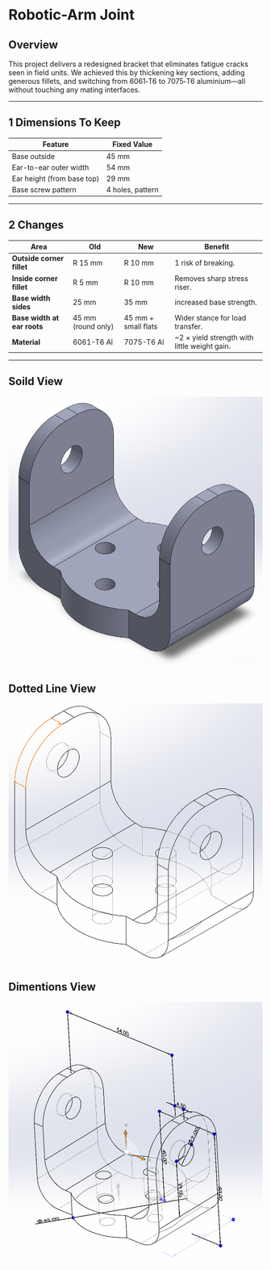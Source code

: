 # Robotic-Arm Joint

## Overview

This project delivers a redesigned bracket that eliminates fatigue cracks seen in field units. We achieved this by thickening key sections, adding generous fillets, and switching from 6061‑T6 to 7075‑T6 aluminium—all without touching any mating interfaces.

---


## 1 Dimensions To Keep
| Feature | Fixed Value |
|---------|-------------|
| Base outside | 45 mm |
| Ear-to-ear outer width | 54 mm |
| Ear height (from base top) | 29 mm |
| Base screw pattern | 4 holes, pattern |

---

## 2 Changes
| Area | Old | New | Benefit |
|------|-----|-----|---------|
| **Outside corner fillet** | R 15 mm | R 10 mm | 1 risk of breaking. |
| **Inside corner fillet** | R 5 mm | R 10 mm | Removes sharp stress riser. |
| **Base width sides** | 25 mm | 35 mm | increased base strength. |
| **Base width at ear roots** | 45 mm (round only) | 45 mm + small flats | Wider stance for load transfer. |
| **Material** | 6061-T6 Al | 7075-T6 Al | ~2 × yield strength with little weight gain. |

---

## Soild View 
![alt image](https://github.com/EyadShami/Robotic-Arm-Joint-Improvement/blob/691fbbf186efbc9a0d8e08ef895a343ea8a12486/Solid_View.png)

## Dotted Line View
![alt image](https://github.com/EyadShami/Robotic-Arm-Joint-Improvement/blob/691fbbf186efbc9a0d8e08ef895a343ea8a12486/Line_Dotted_View.png)

## Dimentions View
![alt image](https://github.com/EyadShami/Robotic-Arm-Joint-Improvement/blob/691fbbf186efbc9a0d8e08ef895a343ea8a12486/Dimentions.png)
